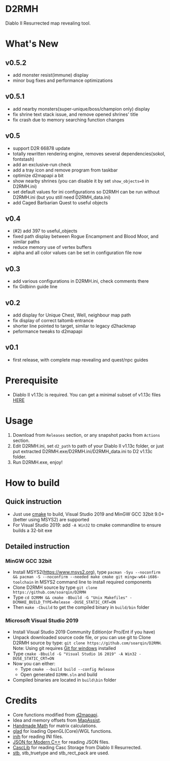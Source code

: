 # D2RMH
Diablo II Resurrected map revealing tool.

# What's New
## v0.5.2
* add monster resist(immune) display
* minor bug fixes and performance optimizations

## v0.5.1
* add nearby monsters(super-unique/boss/champion only) display
* fix shrine text stack issue, and remove opened shrines' title
* fix crash due to memory searching function changes

## v0.5
* support D2R 66878 update
* totally rewritten rendering engine, removes several dependencies(sokol, fontstash)
* add an exclusive-run check
* add a tray icon and remove program from taskbar
* optimize d2mapapi a bit
* show nearby shrines (you can disable it by set `show_objects=0` in D2RMH.ini)
* set default values for ini configurations so D2RMH can be run without D2RMH.ini (but you still need D2RMH_data.ini)
* add Caged Barbarian Quest to useful objects

## v0.4
* (#2) add 397 to useful_objects
* fixed path display between Rogue Encampment and Blood Moor, and similar paths
* reduce memory use of vertex buffers
* alpha and all color values can be set in configuration file now

## v0.3
* add various configurations in D2RMH.ini, check comments there
* fix Gidbinn guide line

## v0.2
* add display for Unique Chest, Well, neighbour map path
* fix display of correct taltomb entrance
* shorter line pointed to target, similar to legacy d2hackmap
* peformance tweaks to d2mapapi

## v0.1
* first release, with complete map revealing and quest/npc guides

# Prerequisite
* Diablo II v1.13c is required. You can get a minimal subset of v1.13c files [HERE](https://archive.org/details/diablo-ii-1.13c-minimal.-7z)

# Usage
1. Download from `Releases` section, or any snapshot packs from `Actions` section. 
2. Edit D2RMH.ini, set `d2_path` to path of your Diablo II v1.13c folder,
   or just put extracted D2RMH.exe/D2RMH.ini/D2RMH_data.ini to D2 v1.13c folder.
3. Run D2RMH.exe, enjoy!

# How to build
## Quick instruction
* Just use [cmake](https://www.cmake.org/) to build, Visual Studio 2019 and MinGW GCC 32bit 9.0+(better using MSYS2) are supported
* For Visual Studio 2019: add `-A Win32` to cmake commandline to ensure builds a 32-bit exe
## Detailed instruction
### MinGW GCC 32bit
* Install MSYS2(https://www.msys2.org), type `pacman -Syu --noconfirm && pacman -S --noconfirm --needed make cmake git mingw-w64-i686-toolchain` in MSYS2 command line to install required components
* Clone D2RMH source by type `git clone https://github.com/soarqin/D2RMH`
* Type `cd D2RMH && cmake -Bbuild -G "Unix Makefiles" -DCMAKE_BUILD_TYPE=Release -DUSE_STATIC_CRT=ON`
* Then `make -Cbuild` to get the compiled binary in `build/bin` folder
### Microsoft Visual Studio 2019
* Install Visual Studio 2019 Community Edition(or Pro/Ent if you have)
* Unpack downloaded source code file, or you can use git to Clone D2RMH source by type: `git clone https://github.com/soarqin/D2RMH`. Note: Using git requires [Git for windows](https://git-scm.com/download/win) installed
* Type `cmake -Bbuild -G "Visual Studio 16 2019" -A Win32 -DUSE_STATIC_CRT=ON`
* Now you can either:
    * Type `cmake --build build --config Release`
    * Open generated `D2RMH.sln` and build
* Compiled binaries are located in `build\bin` folder

# Credits
* Core functions modified from [d2mapapi](https://github.com/jcageman/d2mapapi).
* Idea and memory offsets from [MapAssist](https://github.com/misterokaygo/MapAssist).
* [Handmade Math](https://github.com/HandmadeMath/Handmade-Math) for matrix calculations.
* [glad](https://glad.dav1d.de) for loading OpenGL(Core)/WGL functions.
* [inih](https://github.com/benhoyt/inih) for reading INI files.
* [JSON for Modern C++](https://github.com/nlohmann/json) for reading JSON files.
* [CascLib](https://github.com/ladislav-zezula/CascLib) for reading Casc Storage from Diablo II Resurrected.
* [stb](https://github.com/nothings/stb), stb_truetype and stb_rect_pack are used.
